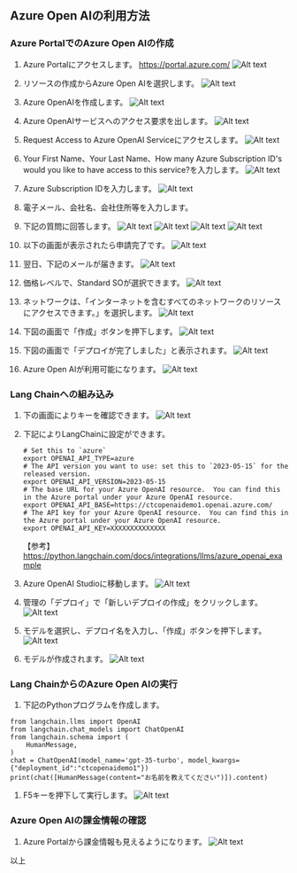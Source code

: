 ## Azure Open AIの利用方法

### Azure PortalでのAzure Open AIの作成
1. Azure Portalにアクセスします。
    https://portal.azure.com/
    ![Alt text](image.png)

1. リソースの作成からAzure Open AIを選択します。
    ![Alt text](image-1.png)

1. Azure OpenAIを作成します。
    ![Alt text](image-2.png)

1. Azure OpenAIサービスへのアクセス要求を出します。
    ![Alt text](image-4.png)

1. Request Access to Azure OpenAI Serviceにアクセスします。
    ![Alt text](image-5.png)

1. Your First Name、Your Last Name、How many Azure Subscription ID's would you like to have access to this service?を入力します。
    ![Alt text](image-7.png)

1. Azure Subscription IDを入力します。
    ![Alt text](image-9.png)

1. 電子メール、会社名、会社住所等を入力します。

1. 下記の質問に回答します。
    ![Alt text](image-11.png)
    ![Alt text](image-12.png)
    ![Alt text](image-13.png)
    ![Alt text](image-14.png)

1. 以下の画面が表示されたら申請完了です。
    ![Alt text](image-15.png)

1. 翌日、下記のメールが届きます。
    ![Alt text](image-16.png)

1. 価格レベルで、Standard SOが選択できます。
    ![Alt text](image-19.png)

1. ネットワークは、「インターネットを含むすべてのネットワークのリソースにアクセスできます。」を選択します。
    ![Alt text](image-18.png)

1. 下図の画面で「作成」ボタンを押下します。
    ![Alt text](image-20.png)

1. 下図の画面で「デプロイが完了しました」と表示されます。
    ![Alt text](image-21.png)

1. Azure Open AIが利用可能になります。
    ![Alt text](image-22.png)

### Lang Chainへの組み込み
1. 下の画面によりキーを確認できます。
    ![Alt text](image-23.png)

1. 下記によりLangChainに設定ができます。

    ```
    # Set this to `azure`
    export OPENAI_API_TYPE=azure
    # The API version you want to use: set this to `2023-05-15` for the released version.
    export OPENAI_API_VERSION=2023-05-15
    # The base URL for your Azure OpenAI resource.  You can find this in the Azure portal under your Azure OpenAI resource.
    export OPENAI_API_BASE=https://ctcopenaidemo1.openai.azure.com/
    # The API key for your Azure OpenAI resource.  You can find this in the Azure portal under your Azure OpenAI resource.
    export OPENAI_API_KEY=XXXXXXXXXXXXXX
    ```

    【参考】
    https://python.langchain.com/docs/integrations/llms/azure_openai_example

1. Azure OpenAI Studioに移動します。
    ![Alt text](image-25.png)

1. 管理の「デプロイ」で「新しいデプロイの作成」をクリックします。
    ![Alt text](image-27.png)

1. モデルを選択し、デプロイ名を入力し、「作成」ボタンを押下します。
    ![Alt text](image-28.png)

1. モデルが作成されます。
    ![Alt text](image-29.png)

### Lang ChainからのAzure Open AIの実行
1. 下記のPythonプログラムを作成します。
```
from langchain.llms import OpenAI
from langchain.chat_models import ChatOpenAI
from langchain.schema import (
    HumanMessage,
)
chat = ChatOpenAI(model_name='gpt-35-turbo', model_kwargs={"deployment_id":"ctcopenaidemo1"})
print(chat([HumanMessage(content="お名前を教えてください")]).content)
```

1. F5キーを押下して実行します。
    ![Alt text](image-30.png)

### Azure Open AIの課金情報の確認
1. Azure Portalから課金情報も見えるようになります。
    ![Alt text](image-31.png)

以上